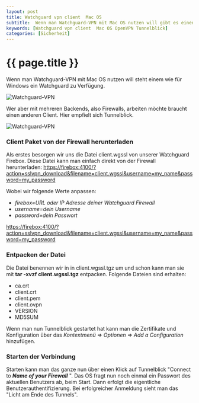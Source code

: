 ```yaml
---
layout: post
title: Watchguard vpn client  Mac OS
subtitle:  Wenn man Watchguard-VPN mit Mac OS nutzen will gibt es einen Client. Will man mit mehreren Backends arbeiten braucht es einen anderen Client. z.B. Tunnelblick.
keywords: [Watchguard vpn client  Mac OS OpenVPN Tunnelblick]
categories: [Sicherheit]
---
```

# {{ page.title }}

Wenn man Watchguard-VPN mit Mac OS nutzen will steht einem wie für Windows ein Watchguard zu Verfügung.

![Watchguard-VPN](../../img/WGsslclient-300x218.webp)

Wer aber mit mehreren Backends, also Firewalls, arbeiten möchte braucht einen anderen Client. Hier empfielt sich Tunnelblick.

![Watchguard-VPN](../../img/tunnelblick-vpn-client-300x200.webp)          

### Client Paket von der Firewall herunterladen

Als erstes besorgen wir uns die Datei client.wgssl von unserer Watchguard Firebox. Diese Datei kann man einfach direkt von der Firewall herunterladen: [https://firebox:4100/?action=sslvpn_download&filename=client.wgssl&username=my_name&password=my_password](https://firebox:4100/?action=sslvpn_download&filename=client.wgssl&username=my_name&password=my_password)

Wobei wir folgende Werte anpassen:

*   _firebox=URL oder IP Adresse deiner Watchguard Firewall_
*   _username=dein Username_
*   _password=dein Passwort_

[https://firebox:4100/?action=sslvpn_download&filename=client.wgssl&username=my_name&password=my_password](https://firebox:4100/?action=sslvpn_download&filename=client.wgssl&username=my_name&password=my_password)

### Entpacken der Datei

Die Datei benennen wir in in client.wgssl.tgz um und schon kann man sie mit **tar -xvzf client.wgssl.tgz** entpacken. Folgende Dateien sind erhalten:

*   ca.crt
*   client.crt
*   client.pem
*   client.ovpn
*   VERSION
*   MD5SUM

Wenn man nun Tunnelblick gestartet hat kann man die Zertifikate und Konfiguration über das _Kontextmenü => Optionen => Add a Configuration_ hinzufügen.

### Starten der Verbindung

Starten kann man das ganze nun über einen Klick auf Tunnelblick "Connect to **_Name of your Firewall_** ". Das OS fragt nun noch einmal ein Passwort des aktuellen Benutzers ab, beim Start. Dann erfolgt die eigentliche Benutzerauthentifizierung. Bei erfolgreicher Anmeldung sieht man das "Licht am Ende des Tunnels".
